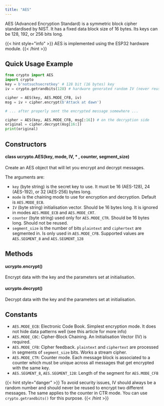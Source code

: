 ```yaml
---
title: "AES"
---
```


AES (Advanced Encryption Standard) is a symmetric block cipher standardised by NIST. It has a fixed data block size of 16 bytes. Its keys can be 128, 192, or 256 bits long.

{{< hint style="info" >}}
AES is implemented using the ESP32 hardware module.
{{< /hint >}}

## Quick Usage Example

```python
from crypto import AES
import crypto
key = b'notsuchsecretkey' # 128 bit (16 bytes) key
iv = crypto.getrandbits(128) # hardware generated random IV (never reuse it)

cipher = AES(key, AES.MODE_CFB, iv)
msg = iv + cipher.encrypt(b'Attack at dawn')

# ... after properly sent the encrypted message somewhere ...

cipher = AES(key, AES.MODE_CFB, msg[:16]) # on the decryption side
original = cipher.decrypt(msg[16:])
print(original)
```

## Constructors

#### class ucrypto.AES(key, mode, IV, \* , counter, segment\_size)

Create an AES object that will let you encrypt and decrypt messages.

The arguments are:

* `key` (byte string) is the secret key to use. It must be 16 (AES-128), 24 (AES-192), or 32 (AES-256) bytes long.
* `mode` is the chaining mode to use for encryption and decryption. Default is `AES.MODE_ECB`.
* `IV` (byte string) initialisation vector. Should be 16 bytes long. It is ignored in modes `AES.MODE_ECB` and `AES.MODE_CRT`.
* `counter` (byte string) used only for `AES.MODE_CTR`. Should be 16 bytes long. Should not be reused.
* `segment_size` is the number of bits `plaintext` and `ciphertext` are segmented in. Is only used in `AES.MODE_CFB`. Supported values are `AES.SEGMENT_8` and `AES.SEGMENT_128`

## Methods

#### ucrypto.encrypt()

Encrypt data with the key and the parameters set at initialisation.

#### ucrypto.decrypt()

Decrypt data with the key and the parameters set at initialisation.

## Constants

* `AES.MODE_ECB`: Electronic Code Book. Simplest encryption mode. It does not hide data patterns well (see this article for more info)
* `AES.MODE_CBC`: Cipher-Block Chaining. An Initialisation Vector (IV) is required.
* `AES.MODE_CFB`: Cipher feedback. `plaintext` and `ciphertext` are processed in segments of `segment_size` bits. Works a stream cipher.
* `AES.MODE_CTR`:  Counter mode. Each message block is associated to a counter which must be unique across all messages that get encrypted with the same key.
* `AES.SEGMENT_8`, `AES.SEGMENT_128`: Length of the segment for `AES.MODE_CFB`

{{< hint style="danger" >}}
To avoid security issues, IV should always be a random number and should never be reused to encrypt two different messages. The same applies to the counter in CTR mode. You can use `crypto.getrandbits()` for this purpose.
{{< /hint >}}

